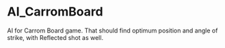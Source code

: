 # AI_CarromBoard
AI for Carrom Board game. That should find optimum position and angle of strike, with Reflected shot as well.
